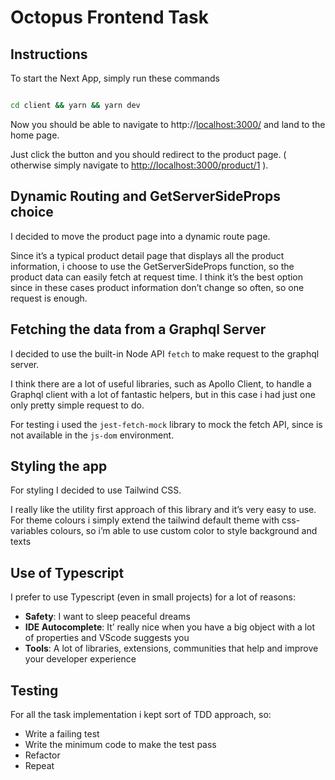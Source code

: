 # Octopus Frontend Task

## Instructions

To start the Next App, simply run these commands

```bash

cd client && yarn && yarn dev
```

Now you should be able to navigate to http://[localhost:3000/](http://localhost:3000/) and land to the home page.

Just click the button and you should redirect to the product page. ( otherwise simply navigate to [http://localhost:3000/product/1](http://localhost:3000/product/1) ).

## Dynamic Routing and GetServerSideProps choice

I decided to move the product page into a dynamic route page.

Since it’s a typical product detail page that displays all the product information, i choose to use the GetServerSideProps function, so the product data can easily fetch at request time. I think it’s the best option since in these cases product information don’t change so often, so one request is enough.

## Fetching the data from a Graphql Server

I decided to use the built-in Node API `fetch` to make request to the graphql server.

I think there are a lot of useful libraries, such as Apollo Client, to handle a Graphql client with a lot of fantastic helpers, but in this case i had just one only pretty simple request to do.

For testing i used the `jest-fetch-mock` library to mock the fetch API, since is not available in the `js-dom` environment.

## Styling the app

For styling I decided to use Tailwind CSS.

I really like the utility first approach of this library and it’s very easy to use. For theme colours i simply extend the tailwind default theme with css-variables colours, so i’m able to use custom color to style background and texts

## Use of Typescript

I prefer to use Typescript (even in small projects) for a lot of reasons:

- **Safety**: I want to sleep peaceful dreams
- **IDE Autocomplete**: It’ really nice when you have a big object with a lot of properties and VScode suggests you
- **Tools**: A lot of libraries, extensions, communities that help and improve your developer experience

## Testing

For all the task implementation i kept sort of TDD approach, so:

- Write a failing test
- Write the minimum code to make the test pass
- Refactor
- Repeat
